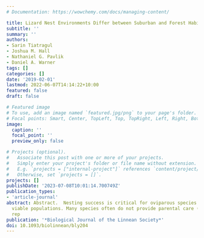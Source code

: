 ```yaml
---
# Documentation: https://wowchemy.com/docs/managing-content/

title: Lizard Nest Environments Differ between Suburban and Forest Habitats
subtitle: ''
summary: ''
authors:
- Sarin Tiatragul
- Joshua M. Hall
- Nathaniel G. Pavlik
- Daniel A. Warner
tags: []
categories: []
date: '2019-02-01'
lastmod: 2022-06-07T14:14:22+10:00
featured: false
draft: false

# Featured image
# To use, add an image named `featured.jpg/png` to your page's folder.
# Focal points: Smart, Center, TopLeft, Top, TopRight, Left, Right, BottomLeft, Bottom, BottomRight.
image:
  caption: ''
  focal_point: ''
  preview_only: false

# Projects (optional).
#   Associate this post with one or more of your projects.
#   Simply enter your project's folder or file name without extension.
#   E.g. `projects = ["internal-project"]` references `content/project/deep-learning/index.md`.
#   Otherwise, set `projects = []`.
projects: []
publishDate: '2023-07-08T10:01:14.700749Z'
publication_types:
- 'article-journal'
abstract: Abstract.  Nesting success is critical for oviparous species to maintain
  viable populations. Many species often do not provide parental care (e.g. oviparous
  rep
publication: '*Biological Journal of the Linnean Society*'
doi: 10.1093/biolinnean/bly204
---
```

